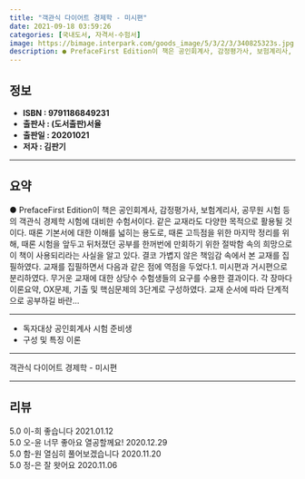 ```yaml
---
title: "객관식 다이어트 경제학 - 미시편"
date: 2021-09-18 03:59:26
categories: [국내도서, 자격서-수험서]
image: https://bimage.interpark.com/goods_image/5/3/2/3/340825323s.jpg
description: ● PrefaceFirst Edition이 책은 공인회계사, 감정평가사, 보험계리사, 공무원 시험 등의 객관식 경제학 시험에 대비한 수험서이다. 같은 교재라도 다양한 목적으로 활용될 것이다. 때론 기본서에 대한 이해를 넓히는 용도로, 때론 고득점을 위한 마지막 정리를 위해, 때론 시험
---
```


## **정보**

- **ISBN : 9791186849231**
- **출판사 : (도서출판)서율**
- **출판일 : 20201021**
- **저자 : 김판기**

------



## **요약**

●  PrefaceFirst Edition이 책은 공인회계사, 감정평가사, 보험계리사, 공무원 시험 등의 객관식 경제학 시험에 대비한 수험서이다. 같은 교재라도 다양한 목적으로 활용될 것이다. 때론 기본서에 대한 이해를 넓히는 용도로, 때론 고득점을 위한 마지막 정리를 위해, 때론 시험을 앞두고 뒤처졌던 공부를 한꺼번에 만회하기 위한 절박함 속의 희망으로 이 책이 사용되리라는 사실을 알고 있다. 결코 가볍지 않은 책임감 속에서 본 교재를 집필하였다. 교재를 집필하면서 다음과 같은 점에 역점을 두었다.1. 미시편과 거시편으로 분리하였다. 무거운 교재에 대한 상당수 수험생들의 요구를 수용한 결과이다. 각 장마다 이론요약, OX문제, 기출 및 핵심문제의 3단계로 구성하였다. 교재 순서에 따라 단계적으로 공부하길 바란...

------

- 독자대상  공인회계사 시험 준비생
- 구성 및 특징  이론

------


객관식 다이어트 경제학 - 미시편 

------


## **리뷰** 

5.0 이-희 좋습니다 2021.01.12 <br/>5.0 오-윤 너무 좋아요 열공할께요! 2020.12.29 <br/>5.0 함-원 열심히 풀어보겠습니다 2020.11.20 <br/>5.0 정-은 잘 왓어요  2020.11.06 <br/>
